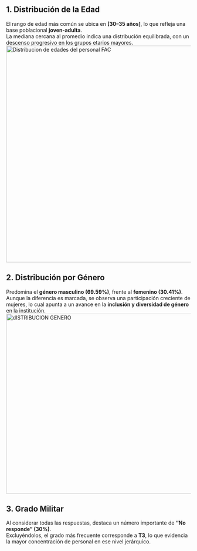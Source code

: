 ## 1. Distribución de la Edad
El rango de edad más común se ubica en **[30–35 años]**, lo que refleja una base poblacional **joven-adulta**.  
La mediana cercana al promedio indica una distribución equilibrada, con un descenso progresivo en los grupos etarios mayores.  
<img width="990" height="590" alt="Distribucion de edades del personal FAC" src="https://github.com/user-attachments/assets/6d603bf7-f1b0-4df0-a624-dae0b88e36fb" />


## 2. Distribución por Género
Predomina el **género masculino (69.59%)**, frente al **femenino (30.41%)**.  
Aunque la diferencia es marcada, se observa una participación creciente de mujeres, lo cual apunta a un avance en la **inclusión y diversidad de género** en la institución.  
<img width="690" height="490" alt="dISTRIBUCION GENERO" src="https://github.com/user-attachments/assets/205437c1-f4c3-4633-a824-a2da820e1632" />

## 3. Grado Militar
Al considerar todas las respuestas, destaca un número importante de **“No responde” (30%)**.  
Excluyéndolos, el grado más frecuente corresponde a **T3**, lo que evidencia la mayor concentración de personal en ese nivel jerárquico.  
 
